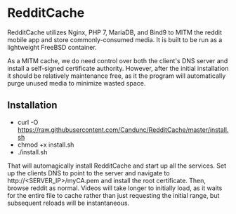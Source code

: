 # RedditCache

RedditCache utilizes Nginx, PHP 7, MariaDB, and Bind9 to MITM the reddit mobile app and store commonly-consumed media. It is built to be run as a lightweight FreeBSD container.

As a MITM cache, we do need control over both the client's DNS server and install a self-signed certificate authority. However, after the initial installation it should be relatively maintenance free, as it the program will automatically purge unused media to minimize wasted space.

## Installation 

* curl -O https://raw.githubusercontent.com/Candunc/RedditCache/master/install.sh
* chmod +x install.sh
* ./install.sh

That will automagically install RedditCache and start up all the services. Set up the clients DNS to point to the server and navigate to http://<SERVER_IP>/myCA.pem and install the root certificate. Then, browse reddit as normal. Videos will take longer to initially load, as it waits for the entire file to cache rather than just requesting the initial range, but subsequent reloads will be instantaneous. 
